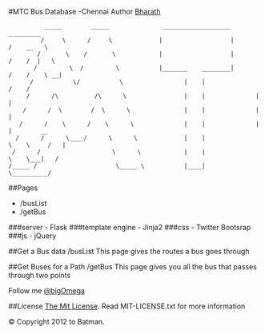 #MTC Bus Database -Chennai
Author [Bharath](http://github.com/bigomega/ "GitHub")


	          _____        _____               ___________________            _________
	         /     \      /     \             |                   |          /    __   \
	        /       \    /       \            |                   |         /    /  |   \
	       /         \  /         \           |_______    ________|        /    /    \ __|
	      /           \/           \                 |    |               /    /
	     /      /\          /\      \                |    |              |    |
	    /      /  \        /  \      \               |    |              |    |
	   /      /    \      /    \      \              |    |              |    |        __
	  /      /      \____/      \      \             |    |               \    \     /   |
	 /      /                    \      \            |    |                \    \___|   /
	/_____ /                      \_____ \           |____|                 \__________/


##Pages
* /busList
* /getBus

###server - Flask
###template engine - Jinja2
###css - Twitter Bootsrap
###js - jQuery

##Get a Bus data /busList
This page gives the routes a bus goes through

##Get Buses for a Path /getBus
This page gives you all the bus that passes through two points

Follow me [@bigOmega](http://twitter.com/bigomega "Twitter")

##License
[The Mit License](http://opensource.org/licenses/MIT). Read MIT-LICENSE.txt for more information

&copy; Copyright 2012 to Batman.
